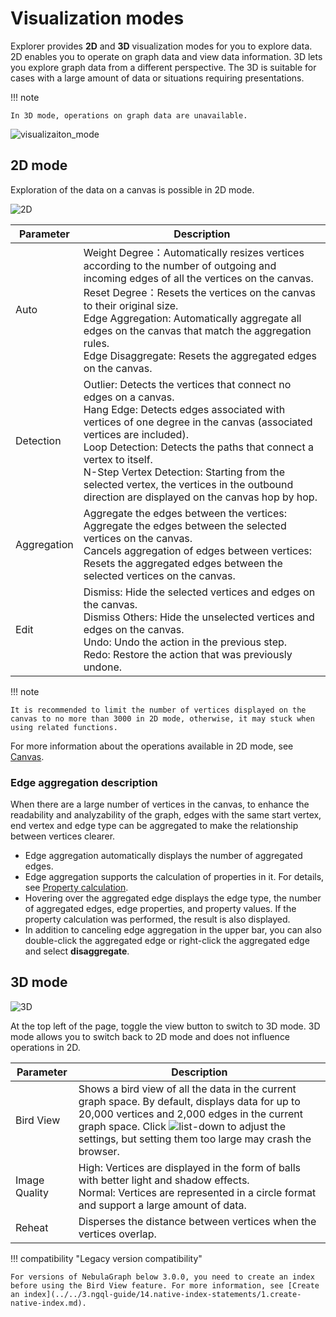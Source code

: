 # Visualization modes

Explorer provides **2D** and **3D** visualization modes for you to explore data. 2D enables you to operate on graph data and view data information. 3D lets you explore graph data from a different perspective. The 3D is suitable for cases with a large amount of data or situations requiring presentations.

!!! note
 
    In 3D mode, operations on graph data are unavailable. 

![visualizaiton_mode](https://docs-cdn.nebula-graph.com.cn/figures/visualization-22-04-06_en.gif)

## 2D mode

Exploration of the data on a canvas is possible in 2D mode.

![2D](https://docs-cdn.nebula-graph.com.cn/figures/2d-mode-220712-en.png)

| Parameter       | Description                                                         |
| ---------- | ------------------------------------------------------------ |
| Auto | Weight Degree：Automatically resizes vertices according to the number of outgoing and incoming edges of all the vertices on the canvas.<br />Reset Degree：Resets the vertices on the canvas to their original size. <br />Edge Aggregation: Automatically aggregate all edges on the canvas that match the aggregation rules. <br />Edge Disaggregate: Resets the aggregated edges on the canvas.     |
| Detection   | Outlier: Detects the vertices that connect no edges on a canvas.<br />Hang Edge: Detects edges associated with vertices of one degree in the canvas (associated vertices are included).<br />Loop Detection: Detects the paths that connect a vertex to itself.<br /> N-Step Vertex Detection: Starting from the selected vertex, the vertices in the outbound direction are displayed on the canvas hop by hop.|
| Aggregation| Aggregate the edges between the vertices: Aggregate the edges between the selected vertices on the canvas.<br />Cancels aggregation of edges between vertices: Resets the aggregated edges between the selected vertices on the canvas. |
| Edit | Dismiss: Hide the selected vertices and edges on the canvas.<br />Dismiss Others: Hide the unselected vertices and edges on the canvas.<br />Undo: Undo the action in the previous step.<br />Redo: Restore the action that was previously undone. |

!!! note

    It is recommended to limit the number of vertices displayed on the canvas to no more than 3000 in 2D mode, otherwise, it may stuck when using related functions.

For more information about the operations available in 2D mode, see [Canvas](canvas-overview.md).

### Edge aggregation description

When there are a large number of vertices in the canvas, to enhance the readability and analyzability of the graph, edges with the same start vertex, end vertex and edge type can be aggregated to make the relationship between vertices clearer.

- Edge aggregation automatically displays the number of aggregated edges.
- Edge aggregation supports the calculation of properties in it. For details, see [Property calculation](../graph-explorer/property-calculation.md).
- Hovering over the aggregated edge displays the edge type, the number of aggregated edges, edge properties, and property values. If the property calculation was performed, the result is also displayed.
- In addition to canceling edge aggregation in the upper bar, you can also double-click the aggregated edge or right-click the aggregated edge and select **disaggregate**.

## 3D mode

![3D](https://docs-cdn.nebula-graph.com.cn/figures/3d-mode-220712-en.png)

At the top left of the page, toggle the view button to switch to 3D mode. 3D mode allows you to switch back to 2D mode and does not influence operations in 2D.

| Parameter     | Description                                                         |
| -------- | ------------------------------------------------------------ |
| Bird View     | Shows a bird view of all the data in the current graph space. By default, displays data for up to 20,000 vertices and 2,000 edges in the current graph space. Click ![list-down](https://docs-cdn.nebula-graph.com.cn/figures/list-down-220712.png) to adjust the settings, but setting them too large may crash the browser.                        |
| Image Quality     | High: Vertices are displayed in the form of balls with better light and shadow effects.<br />Normal: Vertices are represented in a circle format and support a large amount of data.  |
| Reheat | Disperses the distance between vertices when the vertices overlap. |

!!! compatibility "Legacy version compatibility"

    For versions of NebulaGraph below 3.0.0, you need to create an index before using the Bird View feature. For more information, see [Create an index](../../3.ngql-guide/14.native-index-statements/1.create-native-index.md).
